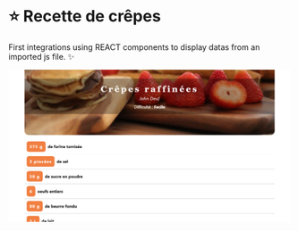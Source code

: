 
# ⭐ Recette de crêpes
First integrations using REACT components to display datas from an imported js file. ✨

![](public/preview.png)


